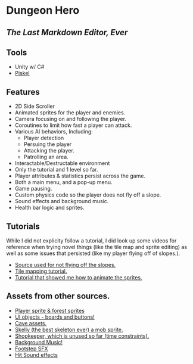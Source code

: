 # Dungeon Hero
## _The Last Markdown Editor, Ever_

## Tools
- Unity w/ C#
- [Piskel](https://www.piskelapp.com/p/create/sprite)

## Features

- 2D Side Scroller
- Animated sprites for the player and enemies.
- Camera focusing on and following the player.
- Coroutines to limit how fast a player can attack.
- Various AI behaviors, Including:
  - Player detection
  - Persuing the player
  - Attacking the player.
  - Patrolling an area.
- Interactable/Destructable environment
- Only the tutorial and 1 level so far.
- Player attributes & statistics persist across the game.
- Both a main menu, and a pop-up menu.
- Game pausing.
- Custom physics code so the player does not fly off a slope.
- Sound effects and background music.
- Health bar logic and sprites.

## Tutorials
While I did not explicity follow a tutorial, I did look up some videos for reference when trying novel things (like the tile map and sprite editing) as well as some issues that persisted (like my player flying off of slopes.).
- [Source used for not flying off the slopes.](https://www.youtube.com/watch?v=QPiZSTEuZnw)
- [Tile mapping tutorial.](https://www.youtube.com/watch?v=QkbGr1rAya8)
- [Tutorial that showed me how to animate the sprites.](https://www.youtube.com/watch?v=GChUpPnOSkg)

## Assets from other sources.
- [Player sprite & forest sprites](https://anokolisa.itch.io/fantasy-pack-vli-deep-cave)
- [UI objects - boards and buttons!](https://assetstore.unity.com/packages/2d/gui/fantasy-wooden-gui-free-103811)
- [Cave assets.](https://anokolisa.itch.io/fantasy-pack-vli-deep-cave)
- [Skelly (the best skeleton ever) a mob sprite.](https://anokolisa.itch.io/castle-prison)
- [Shopkeeper, which is unused so far (time constraints).](https://ansimuz.itch.io/gothicvania-town)
- [Background Music!](https://assetstore.unity.com/packages/audio/music/medieval-music-pack-vol-2-233785)
- [Footstep SFX](https://assetstore.unity.com/packages/audio/sound-fx/classic-footstep-sfx-173668)
- [Hit Sound effects](https://assetstore.unity.com/packages/audio/sound-fx/blades-bludgeoning-free-sample-pack-179306)